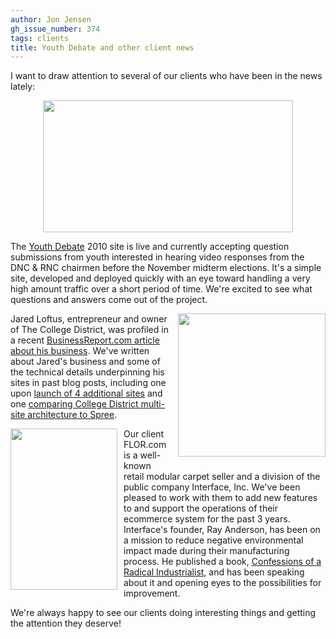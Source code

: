 ```yaml
---
author: Jon Jensen
gh_issue_number: 374
tags: clients
title: Youth Debate and other client news
---
```


I want to draw attention to several of our clients who have been in the news lately:

<a href="http://youthdebate.org/" onblur="try {parent.deselectBloggerImageGracefully();} catch(e) {}"><img alt="" border="0" id="BLOGGER_PHOTO_ID_5530254616609621874" src="/blog/2010/10/20/youth-debate-and-other-client-news/image-0.jpeg" style="display:block; margin:0px auto 10px; text-align:center;cursor:pointer; cursor:hand;width: 400px; height: 211px;"/></a>

The [Youth Debate](http://youthdebate.org/) 2010 site is live and currently accepting question submissions from youth interested in hearing video responses from the DNC &amp; RNC chairmen before the November midterm elections. It's a simple site, developed and deployed quickly with an eye toward handling a very high amount traffic over a short period of time. We're excited to see what questions and answers come out of the project.

<a href="http://www.collegedistrict.com/" onblur="try {parent.deselectBloggerImageGracefully();} catch(e) {}"><img alt="" border="0" id="BLOGGER_PHOTO_ID_5530259591698379890" src="/blog/2010/10/20/youth-debate-and-other-client-news/image-0.jpeg" style="float:right; margin:0 0 10px 10px;cursor:pointer; cursor:hand;width: 236px; height: 229px;"/></a>

Jared Loftus, entrepreneur and owner of The College District, was profiled in a recent [BusinessReport.com article about his business](http://www.businessreport.com/news/2010/oct/18/entrepreneur-jared-loftus-gnit1/). We've written about Jared's business and some of the technical details underpinning his sites in past blog posts, including one upon [launch of 4 additional sites](http://blog.endpoint.com/2009/01/college-district-launches-4-additional.html) and one [comparing College District multi-site architecture to Spree](http://blog.endpoint.com/2010/05/spree-multi-store-architecture.html).

<a href="http://us.macmillan.com/confessionsofaradicalindustrialist"><img alt="" border="0" src="http://media.us.macmillan.com/jackets/258H/9780312543495.jpg" style="float:left; margin:0 10px 10px 0; cursor:pointer; cursor:hand; width: 171px; height: 258px"/></a>

Our client FLOR.com is a well-known retail modular carpet seller and a division of the public company Interface, Inc. We've been pleased to work with them to add new features to and support the operations of their ecommerce system for the past 3 years. Interface's founder, Ray Anderson, has been on a mission to reduce negative environmental impact made during their manufacturing process. He published a book, [Confessions of a Radical Industrialist](http://us.macmillan.com/confessionsofaradicalindustrialist), and has been speaking about it and opening eyes to the possibilities for improvement.

We're always happy to see our clients doing interesting things and getting the attention they deserve!
